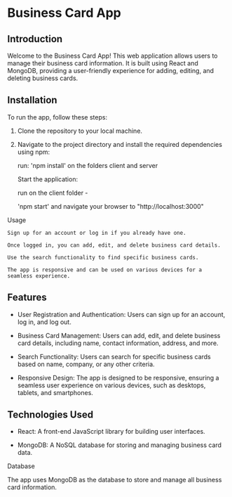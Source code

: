 # Business Card App

## Introduction

Welcome to the Business Card App! This web application allows users to manage their business card information. It is built using React and MongoDB, providing a user-friendly experience for adding, editing, and deleting business cards.

## Installation

To run the app, follow these steps:

1. Clone the repository to your local machine.

2. Navigate to the project directory and install the required dependencies using npm:

   run:
   'npm install' on the folders client and server

   Start the application:

   run on the client folder -

   'npm start' and navigate your browser to "http://localhost:3000"

Usage

    Sign up for an account or log in if you already have one.

    Once logged in, you can add, edit, and delete business card details.

    Use the search functionality to find specific business cards.

    The app is responsive and can be used on various devices for a seamless experience.

## Features

- User Registration and Authentication: Users can sign up for an account, log in, and log out.

- Business Card Management: Users can add, edit, and delete business card details, including name, contact information, address, and more.

- Search Functionality: Users can search for specific business cards based on name, company, or any other criteria.

- Responsive Design: The app is designed to be responsive, ensuring a seamless user experience on various devices, such as desktops, tablets, and smartphones.

## Technologies Used

- React: A front-end JavaScript library for building user interfaces.

- MongoDB: A NoSQL database for storing and managing business card data.

Database

The app uses MongoDB as the database to store and manage all business card information.
